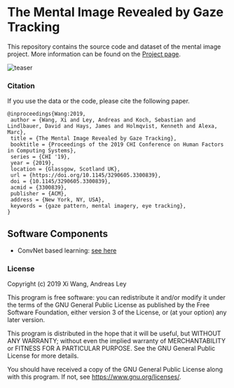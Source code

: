 # The Mental Image Revealed by Gaze Tracking

This repository contains the source code and dataset of the mental image project. More information can be found on the [Project page](http://cybertron.cg.tu-berlin.de/xiwang/mental_imagery/retrieval.html). 

![teaser](http://cybertron.cg.tu-berlin.de/xiwang/imgs/chi19.png)


### Citation 

If you use the data or the code, please cite the following paper. 
```
@inproceedings{Wang:2019,
 author = {Wang, Xi and Ley, Andreas and Koch, Sebastian and Lindlbauer, David and Hays, James and Holmqvist, Kenneth and Alexa, Marc},
 title = {The Mental Image Revealed by Gaze Tracking},
 booktitle = {Proceedings of the 2019 CHI Conference on Human Factors in Computing Systems},
 series = {CHI '19},
 year = {2019},
 location = {Glassgow, Scotland UK},
 url = {https://doi.org/10.1145/3290605.3300839},
 doi = {10.1145/3290605.3300839},
 acmid = {3300839},
 publisher = {ACM},
 address = {New York, NY, USA},
 keywords = {gaze pattern, mental imagery, eye tracking},
}
```


## Software Components

 * ConvNet based learning: [see here](src/ConvNet/readme.md)

### License 

Copyright (c) 2019 Xi Wang, Andreas Ley

This program is free software: you can redistribute it and/or modify
it under the terms of the GNU General Public License as published by
the Free Software Foundation, either version 3 of the License, or
(at your option) any later version.

This program is distributed in the hope that it will be useful,
but WITHOUT ANY WARRANTY; without even the implied warranty of
MERCHANTABILITY or FITNESS FOR A PARTICULAR PURPOSE.  See the
GNU General Public License for more details.

You should have received a copy of the GNU General Public License
along with this program.  If not, see <https://www.gnu.org/licenses/>.

